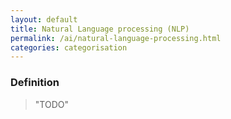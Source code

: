 ```yaml
---
layout: default
title: Natural Language processing (NLP)
permalink: /ai/natural-language-processing.html
categories: categorisation
---
```


### Definition

> "TODO"
